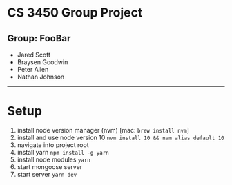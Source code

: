# CS 3450 Group Project 
## Group: FooBar
  * Jared Scott 
  * Braysen Goodwin
  * Peter Allen
  * Nathan Johnson


---

# Setup
  1. install node version manager (nvm) [mac: `brew install nvm`]
  2. install and use node version 10 `nvm install 10 && nvm alias default 10`
  3. navigate into project root
  4. install yarn `npm install -g yarn`
  5. install node modules `yarn`
  6. start mongoose server
  7. start server `yarn dev`